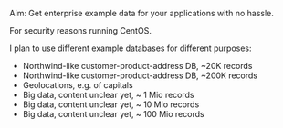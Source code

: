 Aim: Get enterprise example data for your applications with no hassle.

For security reasons running CentOS.


I plan to use different example databases for different purposes:

  * Northwind-like customer-product-address DB, ~20K records
  * Northwind-like customer-product-address DB, ~200K records
  * Geolocations, e.g. of capitals
  * Big data, content unclear yet, ~ 1 Mio records
  * Big data, content unclear yet, ~ 10 Mio records
  * Big data, content unclear yet, ~ 100 Mio records
